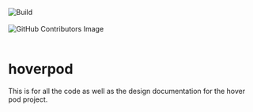![Build](https://github.com/hyperloopiit/hoverpod/actions/workflows/cmake.yml/badge.svg)
<br></br>
![GitHub Contributors Image](https://contrib.rocks/image?repo=hyperloopiit/hoverpod)
<br></br>
<img href="https://img.shields.io/badge/C%2B%2B-00599C?style=for-the-badge&logo=c%2B%2B&logoColor=white"></img>
# hoverpod
This is for all the code as well as the design documentation for the hover pod project.
